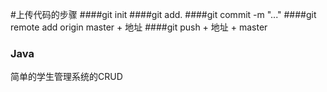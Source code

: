 #上传代码的步骤
####git init
####git add.
####git commit -m "..."
####git remote add origin master + 地址
####git push + 地址 + master

### Java
简单的学生管理系统的CRUD

